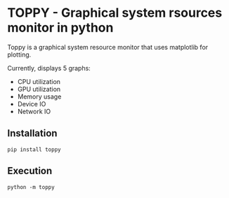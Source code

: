 # TOPPY - Graphical system rsources monitor in python

Toppy is a graphical system resource monitor that uses matplotlib for plotting.

Currently, displays 5 graphs:
- CPU utilization
- GPU utilization
- Memory usage
- Device IO
- Network IO

## Installation

`pip install toppy`

## Execution

`python -m toppy`
